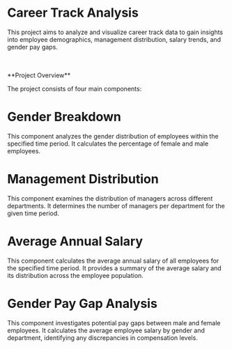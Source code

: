 # Career Track Analysis

This project aims to analyze and visualize career track data to gain insights into employee demographics, management distribution, salary trends, and gender pay gaps.


<br/>
<br/>
**Project Overview**

The project consists of four main components:

# Gender Breakdown

This component analyzes the gender distribution of employees within the specified time period. It calculates the percentage of female and male employees.

# Management Distribution

This component examines the distribution of managers across different departments. It determines the number of managers per department for the given time period.

# Average Annual Salary

This component calculates the average annual salary of all employees for the specified time period. It provides a summary of the average salary and its distribution across the employee population.

# Gender Pay Gap Analysis

This component investigates potential pay gaps between male and female employees. It calculates the average employee salary by gender and department, identifying any discrepancies in compensation levels.
